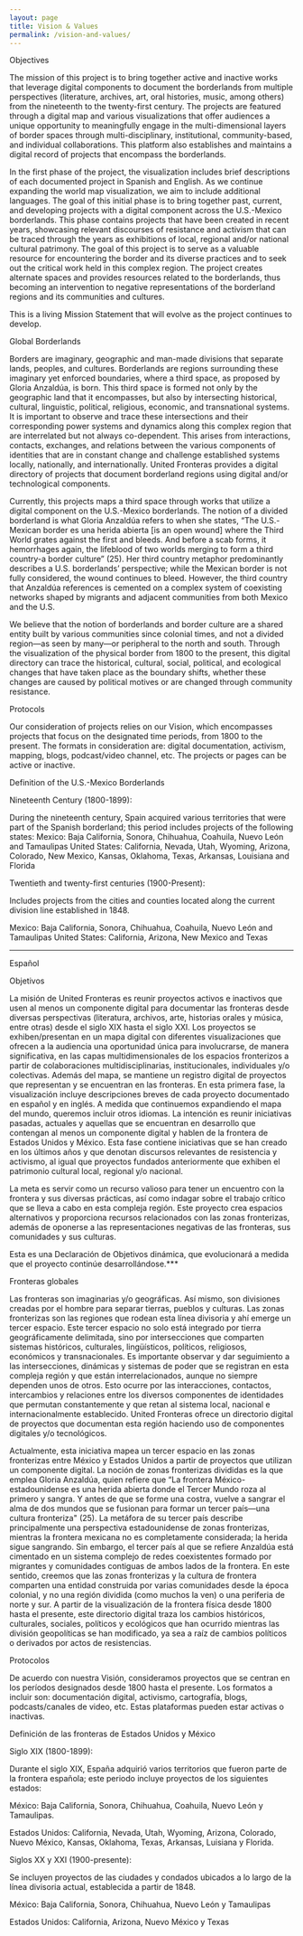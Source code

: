 ```yaml
---
layout: page
title: Vision & Values
permalink: /vision-and-values/
---
```


Objectives

The mission of this project is to bring together active and inactive works that leverage digital components to document the borderlands from multiple perspectives (literature, archives, art, oral histories, music, among others) from the nineteenth to the twenty-first century. The projects are featured through a digital map and various visualizations that offer audiences a unique opportunity to meaningfully engage in the multi-dimensional layers of border spaces through multi-disciplinary, institutional, community-based, and individual collaborations. This platform also establishes and maintains a digital record of projects that encompass the borderlands.

In the first phase of the project, the visualization includes brief descriptions of each documented project in Spanish and English. As we continue expanding the world map visualization, we aim to include additional languages. The goal of this initial phase is to bring together past, current, and developing projects with a digital component across the U.S.-Mexico borderlands. This phase contains projects that have been created in recent years, showcasing relevant discourses of resistance and activism that can be traced through the years as exhibitions of local, regional and/or national cultural patrimony.
The goal of this project is to serve as a valuable resource for encountering the border and its diverse practices and to seek out the critical work held in this complex region. The project creates alternate spaces and provides resources related to the borderlands, thus becoming an intervention to negative representations of the borderland regions and its communities and cultures.


This is a living Mission Statement that will evolve as the project continues to develop.


Global Borderlands


Borders are imaginary, geographic and man-made divisions that separate lands, peoples,
and cultures. Borderlands are regions surrounding these imaginary yet enforced boundaries, where a third space, as proposed by Gloria Anzaldúa, is born. This third space is formed not only by the geographic land that it encompasses, but also by intersecting historical, cultural, linguistic, political, religious, economic, and transnational systems. It is important to observe and trace these intersections and their corresponding power systems and dynamics along this complex region that are interrelated but not always co-dependent. This arises from interactions, contacts, exchanges, and relations between the various components of identities that are in constant change and challenge established systems locally, nationally, and internationally. United Fronteras provides a digital directory of projects that document borderland regions using digital and/or technological components.

Currently, this projects maps a third space through works that utilize a digital component
on the U.S.-Mexico borderlands. The notion of a divided borderland is what Gloria Anzaldúa refers to when she states, “The U.S.-Mexican border es una herida abierta [is an open wound] where the Third World grates against the first and bleeds. And before a scab forms, it hemorrhages again, the lifeblood of two worlds merging to form a third country-a border culture” (25). Her third country metaphor predominantly describes a U.S. borderlands’ perspective; while the Mexican border is not fully considered, the wound continues to bleed. However, the third country that Anzaldúa references is cemented on a complex system of coexisting networks shaped by migrants and adjacent communities from both Mexico and the U.S.

We believe that the notion of borderlands and border culture are a shared entity built by various communities since colonial times, and not a divided region—as seen by many—or peripheral to the north and south. Through the visualization of the physical border from 1800 to the present, this digital directory can trace the historical, cultural, social, political, and ecological changes that have taken place as the boundary shifts, whether these changes are caused by political motives or are changed through community resistance.


Protocols

Our consideration of projects relies on our Vision, which encompasses projects that focus on the designated time periods, from 1800 to the present. The formats in consideration are: digital documentation, activism, mapping, blogs, podcast/video channel, etc. The projects or pages can be active or inactive.

Definition of the U.S.-Mexico Borderlands

Nineteenth Century (1800-1899):

During the nineteenth century, Spain acquired various territories that were part of the Spanish borderland; this period includes projects of the following states:
Mexico: Baja California, Sonora, Chihuahua, Coahuila, Nuevo León and Tamaulipas
United States: California, Nevada, Utah, Wyoming, Arizona, Colorado, New Mexico, Kansas, Oklahoma, Texas, Arkansas, Louisiana and Florida


Twentieth and twenty-first centuries (1900-Present):

Includes projects from the cities and counties located along the current division line established in 1848.

Mexico: Baja California, Sonora, Chihuahua, Coahuila, Nuevo León and Tamaulipas
United States: California, Arizona, New Mexico and Texas


------------------------------------------------------------------------------------------------

Español

Objetivos

La misión de United Fronteras es reunir proyectos activos e inactivos que usen al menos un componente digital para documentar las fronteras desde diversas perspectivas (literatura, archivos, arte, historias orales y música, entre otras) desde el siglo XIX hasta el siglo XXI. Los proyectos se exhiben/presentan en un mapa digital con diferentes visualizaciones que ofrecen a la audiencia una oportunidad única para involucrarse, de manera significativa, en las capas multidimensionales de los espacios fronterizos a partir de colaboraciones multidisciplinarias, institucionales, individuales y/o colectivas. Además del mapa, se mantiene un registro digital de proyectos que representan y se encuentran en las fronteras.
En esta primera fase, la visualización incluye descripciones breves de cada proyecto documentado en español y en inglés. A medida que continuemos expandiendo el mapa del mundo, queremos incluir otros idiomas. La intención es reunir iniciativas pasadas, actuales y aquellas que se encuentran en desarrollo que contengan al menos un componente digital y hablen de la frontera de Estados Unidos y México. Esta fase contiene iniciativas que se han creado en los últimos años y que denotan discursos relevantes de resistencia y activismo, al igual que proyectos fundados anteriormente que exhiben el patrimonio cultural local, regional y/o nacional.

La meta es servir como un recurso valioso para tener un encuentro con la frontera y sus diversas prácticas, así como indagar sobre el trabajo crítico que se lleva a cabo en esta compleja región. Este proyecto crea espacios alternativos y proporciona recursos relacionados con las zonas fronterizas, además de oponerse a las representaciones negativas de las fronteras, sus comunidades y sus culturas.


Esta es una Declaración de Objetivos dinámica, que evolucionará a medida que el proyecto continúe desarrollándose.***


Fronteras globales

Las fronteras son imaginarias y/o geográficas. Así mismo, son divisiones creadas por el hombre para separar tierras, pueblos y culturas. Las zonas fronterizas son las regiones que rodean esta línea divisoria y ahí emerge un tercer espacio. Este tercer espacio no solo está integrado por tierra geográficamente delimitada, sino por intersecciones que comparten sistemas históricos, culturales, lingüísticos, políticos, religiosos, económicos y transnacionales. Es importante observar y dar seguimiento a las intersecciones, dinámicas y sistemas de poder que se registran en esta compleja región y que están interrelacionados, aunque no siempre dependen unos de otros. Esto ocurre por las interacciones, contactos, intercambios y relaciones entre los diversos componentes de identidades que permutan constantemente y que retan al sistema local, nacional e internacionalmente establecido. United Fronteras ofrece un directorio digital de proyectos que documentan esta región haciendo uso de componentes digitales y/o tecnológicos.

Actualmente, esta iniciativa mapea un tercer espacio en las zonas fronterizas entre México y Estados Unidos a partir de proyectos que utilizan un componente digital. La noción de zonas fronterizas divididas es la que emplea Gloria Anzaldúa, quien refiere que “La frontera México-estadounidense es una herida abierta donde el Tercer Mundo roza al primero y sangra. Y antes de que se forme una costra, vuelve a sangrar el alma de dos mundos que se fusionan para formar un tercer país—una cultura fronteriza" (25). La metáfora de su tercer país describe principalmente una perspectiva estadounidense de zonas fronterizas, mientras la frontera mexicana no es completamente considerada; la herida sigue sangrando. Sin embargo, el tercer país al que se refiere Anzaldúa está cimentado en un sistema complejo de redes coexistentes formado por migrantes y comunidades contiguas de ambos lados de la frontera. En este sentido, creemos que las zonas fronterizas y la cultura de frontera comparten una entidad construida por varias comunidades desde la época colonial, y no una región dividida (como muchos la ven) o una periferia de norte y sur. A partir de la visualización de la frontera física desde 1800 hasta el presente, este directorio digital traza los cambios históricos, culturales, sociales, políticos y ecológicos que han ocurrido mientras las división geopolíticas se han modificado, ya sea a raíz de cambios políticos o derivados por actos de resistencias.  


Protocolos

De acuerdo con nuestra Visión, consideramos proyectos  que se centran en los períodos designados desde 1800 hasta el presente. Los formatos a incluir son: documentación digital, activismo, cartografía, blogs, podcasts/canales de video, etc. Estas plataformas pueden estar activas o inactivas.

Definición de las fronteras de Estados Unidos y México

Siglo XIX (1800-1899):

Durante el siglo XIX, España adquirió varios territorios que fueron parte de la frontera española; este periodo incluye proyectos de los siguientes estados:

México: Baja California, Sonora, Chihuahua, Coahuila, Nuevo León y Tamaulipas.

Estados Unidos: California, Nevada, Utah, Wyoming, Arizona, Colorado,  Nuevo México, Kansas, Oklahoma, Texas, Arkansas, Luisiana y Florida.

Siglos XX y XXI (1900-presente):

Se incluyen proyectos de las ciudades y condados ubicados a lo largo de la línea divisoria actual, establecida a partir de 1848.

México: Baja California, Sonora, Chihuahua, Nuevo León y Tamaulipas

Estados Unidos: California, Arizona, Nuevo México y Texas
